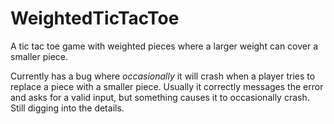 # WeightedTicTacToe
A tic tac toe game with weighted pieces where a larger weight can cover a smaller piece.

Currently has a bug where *occasionally* it will crash when a player tries to replace a piece with a smaller piece. Usually it correctly messages the error and asks for a valid input, but something causes it to occasionally crash. Still digging into the details.
